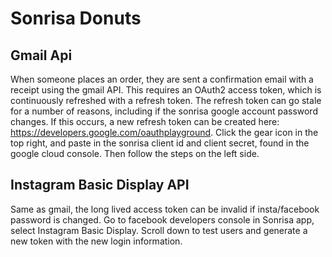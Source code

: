 # Sonrisa Donuts

## Gmail Api

When someone places an order, they are sent a confirmation email with a receipt using the gmail API. This requires an OAuth2 access token, which is continuously refreshed with a refresh token. The refresh token can go stale for a number of reasons, including if the sonrisa google account password changes. If this occurs, a new refresh token can be created here: https://developers.google.com/oauthplayground. Click the gear icon in the top right, and paste in the sonrisa client id and client secret, found in the google cloud console. Then follow the steps on the left side.

## Instagram Basic Display API

Same as gmail, the long lived access token can be invalid if insta/facebook password is changed. Go to facebook developers console in Sonrisa app, select Instagram Basic Display. Scroll down to test users and generate a new token with the new login information.
